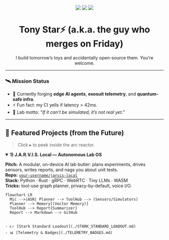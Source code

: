 <!-- Banner -->
<p align="center">
  <img src="https://img.shields.io/badge/Systems-Online-success?style=for-the-badge" />
  <img src="https://img.shields.io/badge/Arc%20Reactor-Stable-blue?style=for-the-badge" />
  <img src="https://img.shields.io/badge/J.A.R.V.I.S.-Listening-informational?style=for-the-badge" />
</p>

<h1 align="center">Tony Star⚡ (a.k.a. the guy who merges on Friday)</h1>
<p align="center">I build tomorrow’s toys and accidentally open-source them. You’re welcome.</p>

---

### 🛰️ Mission Status
- 🔭 Currently forging **edge AI agents**, **exosuit telemetry**, and **quantum-safe infra**.
- ⚡ Fun fact: my CI yells if latency > 42ms.
- 🧪 Lab motto: *“If it can’t be simulated, it’s not real yet.”*

---

## 🚀 Featured Projects (from the Future)

> Click ▸ to peek inside the arc reactor.

<details open>
<summary><b>1) J.A.R.V.I.S. Local — Autonomous Lab OS</b></summary>

**Pitch:** A modular, on-device AI lab butler: plans experiments, drives sensors, writes reports, and nags you about unit tests.  
**Repo:** [`your-username/jarvis-local`](https://github.com/your-username/jarvis-local)  
**Stack:** Python · Rust · gRPC · WebRTC · Tiny LLMs · WASM  
**Tricks:** tool-use graph planner, privacy-by-default, voice I/O.

```mermaid
flowchart LR
  Mic -->|ASR| Planner --> ToolHub --> (Sensors/Simulators)
  Planner --> Memory[(Vector Memory)]
  ToolHub --> Report{Summarizer}
  Report --> Markdown --> GitHub


- 👉 [Stark Standard Loadout](./STARK_STANDARD_LOADOUT.md)
- 📊 [Telemetry & Badges](./TELEMETRY_BADGES.md)


